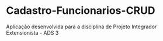 # Cadastro-Funcionarios-CRUD
Aplicação desenvolvida para a disciplina de Projeto Integrador Extensionista - ADS 3
